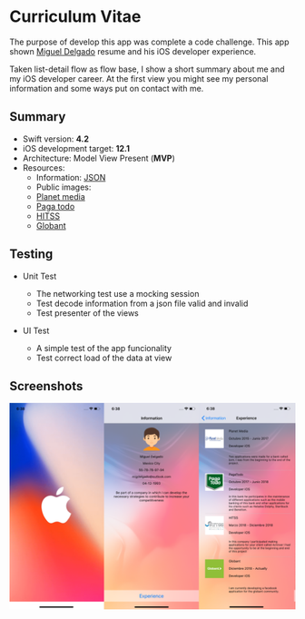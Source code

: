 # Curriculum Vitae

The purpose of develop this app was complete a code challenge. This app shown [Miguel Delgado](https://github.com/MiguelDelgado22) resume and his iOS developer experience.

Taken list-detail flow as flow base, I show a short summary about me and my iOS developer career. At the first view you might see my personal information and some ways put on contact with me.

## Summary

+ Swift version: __4.2__
+ iOS development target: __12.1__
+ Architecture: Model View Present (__MVP__)
+ Resources:
    + Information: [JSON](https://gist.github.com/MiguelDelgado22/47dad348488891b1d5fba23b41b25b04)
    + Public images:
    + [Planet media](https://i.imgur.com/aSCJmX6.png)
    + [Paga todo](https://i.imgur.com/wVcW6jA.png)
    + [HITSS](https://i.imgur.com/W4Xpip2.jpg)
    + [Globant](https://i.imgur.com/YbGV5B4.png)

## Testing

+ Unit Test
    + The networking test use a mocking session
    + Test decode information from a json file valid and invalid
    + Test presenter of the views
    
+ UI Test
    + A simple test of the app funcionality
    + Test correct load of the data at view

## Screenshots

![Example](./screenshots.png)

